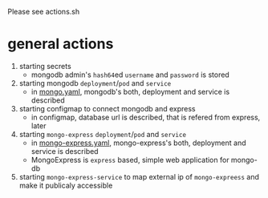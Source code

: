 Please see actions.sh

# general actions
 1. starting secrets
    - mongodb admin's `hash64`ed `username` and `password` is stored
 2. starting mongodb `deployment`/`pod` and `service`
    - in [mongo.yaml](), mongodb's both, deployment and service is described
 3. starting configmap to connect mongodb and express
    - in configmap, database url is described, that is refered from express, later
 4. starting `mongo-express` `deployment`/`pod` and `service`
    - in [mongo-express.yaml](), mongo-express's both, deployment and service is described  
    - MongoExpress is `express` based, simple web application for mongo-db
 5. starting `mongo-express-service` to map external ip of `mongo-expreess` and make it publicaly accessible
